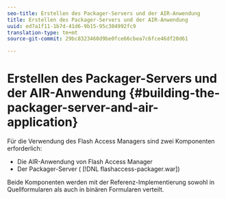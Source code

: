```yaml
---
seo-title: Erstellen des Packager-Servers und der AIR-Anwendung
title: Erstellen des Packager-Servers und der AIR-Anwendung
uuid: ed7a1f11-1b7d-41d6-9b15-95c304992fc9
translation-type: tm+mt
source-git-commit: 29bc8323460d9be0fce66cbea7c6fce46df20d61

---
```



# Erstellen des Packager-Servers und der AIR-Anwendung {#building-the-packager-server-and-air-application}

Für die Verwendung des Flash Access Managers sind zwei Komponenten erforderlich:

* Die AIR-Anwendung von Flash Access Manager
* Der Packager-Server ( [!DNL flashaccess-packager.war])

Beide Komponenten werden mit der Referenz-Implementierung sowohl in Quellformularen als auch in binären Formularen verteilt.
